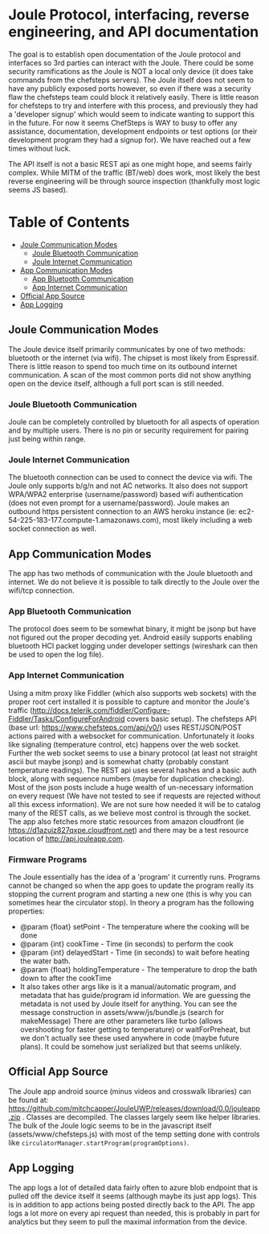 Joule Protocol, interfacing, reverse engineering, and API documentation
=================================
The goal is to establish open documentation of the Joule protocol and interfaces so 3rd parties can interact with the Joule.  There could be some security ramifications as the Joule is NOT a local only device (it does take commands from the chefsteps servers).  The Joule itself does not seem to have any publicly exposed ports however, so even if there was a security flaw the chefsteps team could block it relatively easily.  There is little	reason for chefsteps to try and interfere with this process, and previously they had a 'developer signup' which would seem to indicate wanting to support this in the future.   For now it seems ChefSteps is WAY to busy to offer any assistance, documentation, development endpoints or test options (or their development program they had a signup for).  We have reached out a few times without luck.

The API itself is not a basic REST api as one might hope, and seems fairly complex.  While MITM of the traffic (BT/web) does work, most likely the best reverse engineering will be through source inspection (thankfully most logic seems JS based).

Table of Contents
=================

   * [Joule Communication Modes](#joule-communication-modes)
     * [Joule Bluetooth Communication](#joule-bluetooth-communication)
     * [Joule Internet Communication](#joule-internet-communication)
   * [App Communication Modes](#app-communication-modes)
     * [App Bluetooth Communication](#app-bluetooth-communication)
     * [App Internet Communication](#app-internet-communication)     
   * [Official App Source](#official-app-source)
   * [App Logging](#app-logging)



Joule Communication Modes
------------
The Joule device itself primarily communicates by one of two methods: bluetooth or the internet (via wifi). The chipset is most likely from Espressif. There is little reason to spend too much time on its outbound internet communication. A scan of the most common ports did not show anything open on the device itself, although a full port scan is still needed.

### Joule Bluetooth Communication
Joule can be completely controlled by bluetooth for all aspects of operation and by multiple users.  There is no pin or security requirement for pairing just being within range.  

### Joule Internet Communication
The bluetooth connection can be used to connect the device via wifi.  The Joule only supports b/g/n and not AC networks.  It also does not support WPA/WPA2 enterprise (username/password) based wifi authentication (does not even prompt for a username/password). Joule makes an outbound https persistent connection to an AWS heroku instance (ie: ec2-54-225-183-177.compute-1.amazonaws.com), most likely including a web socket connection as well.


App Communication Modes
------------
The app has two methods of communication with the Joule bluetooth and internet.  We do not believe it is possible to talk directly to the Joule over the wifi/tcp connection. 

### App Bluetooth Communication
The protocol does seem to be somewhat binary, it might be jsonp but have not figured out the proper decoding yet. Android easily supports enabling bluetooth HCI packet logging under developer settings (wireshark can then be used to open the log file).

### App Internet Communication
Using a mitm proxy like Fiddler (which also supports web sockets) with the proper root cert installed it is possible to capture and monitor the Joule's traffic (http://docs.telerik.com/fiddler/Configure-Fiddler/Tasks/ConfigureForAndroid covers basic setup).  The chefsteps API (base url: https://www.chefsteps.com/api/v0/) uses REST/JSON/POST actions paired with a websocket for communication.  Unfortunately it *looks* like signaling (temperature control, etc) happens over the web socket.  Further the web socket seems to use a binary protocol (at least not straight ascii but maybe jsonp) and is somewhat chatty (probably constant temperature readings).  The REST api uses several hashes and a basic auth block, along with sequence numbers (maybe for duplication checking).  Most of the json posts include a huge wealth of un-necessary information on every request (We have not tested to see if requests are rejected without all this excess information).   We are not sure how needed it will be to catalog many of the REST calls, as we believe most control is through the socket.  The app also fetches more static resources from amazon cloudfront (ie https://d1azuiz827qxpe.cloudfront.net) and there may be a test resource location of http://api.jouleapp.com.

### Firmware Programs
The Joule essentially has the idea of a 'program' it currently runs.  Programs cannot be changed so when the app goes to update the program really its stopping the current program and starting a new one (this is why you can sometimes hear the circulator stop).  In theory a program has the following properties:
-    @param {float} setPoint - The temperature where the cooking will be done
-    @param {int} cookTime - Time (in seconds) to perform the cook
-    @param {int} delayedStart - Time (in seconds) to wait before heating the water bath.
-    @param {float} holdingTemperature - The temperature to drop the bath down to after the cookTime
-    It also takes other args like is it a manual/automatic program, and metadata that has guide/program id information. We are guessing the metadata is not used by Joule itself for anything.
You can see the message construction in assets/www/js/bundle.js (search for makeMessage)
There are other parameters like turbo (allows overshooting for faster getting to temperature) or waitForPreheat, but we don't actually see these used anywhere in code (maybe future plans).  It could be somehow just serialized but that seems unlikely.



Official App Source
------------
The Joule app android source (minus videos and crosswalk libraries) can be found at: https://github.com/mitchcapper/JouleUWP/releases/download/0.0/jouleapp.zip .  Classes are decompiled.  The classes largely seem like helper libraries.  The bulk of the Joule logic seems to be in the javascript itself (assets/www/chefsteps.js) with most of the temp setting done with controls like ```circulatorManager.startProgram(programOptions)```.


App Logging
------------
The app logs a lot of detailed data fairly often to azure blob endpoint that is pulled off the device itself it seems (although maybe its just app logs).  This is in addition to app actions being posted directly back to the API.  The app logs a lot more on every api request than needed, this is probably in part for analytics but they seem to pull the maximal information from the device.